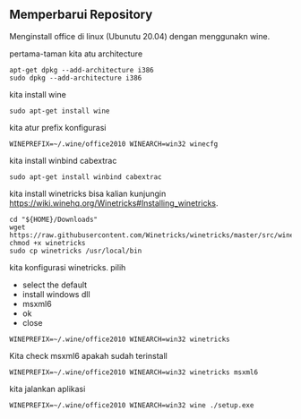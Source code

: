 ## Memperbarui Repository

Menginstall office di linux (Ubunutu 20.04) dengan menggunakn wine.

pertama-taman kita atu architecture 

```
apt-get dpkg --add-architecture i386
sudo dpkg --add-architecture i386
```

kita install wine

```
sudo apt-get install wine
```
kita atur prefix konfigurasi

```
WINEPREFIX=~/.wine/office2010 WINEARCH=win32 winecfg
```
kita install winbind cabextrac

```
sudo apt-get install winbind cabextrac
```

kita install winetricks bisa kalian kunjungin https://wiki.winehq.org/Winetricks#Installing_winetricks.

```
cd "${HOME}/Downloads"
wget  https://raw.githubusercontent.com/Winetricks/winetricks/master/src/winetricks
chmod +x winetricks
sudo cp winetricks /usr/local/bin
```
kita konfigurasi winetricks.
pilih 
- select the default
- install windows dll
- msxml6
- ok
- close

```
WINEPREFIX=~/.wine/office2010 WINEARCH=win32 winetricks
```

Kita check msxml6 apakah sudah terinstall

```
WINEPREFIX=~/.wine/office2010 WINEARCH=win32 winetricks msxml6
```

kita jalankan aplikasi

```
WINEPREFIX=~/.wine/office2010 WINEARCH=win32 wine ./setup.exe
```

